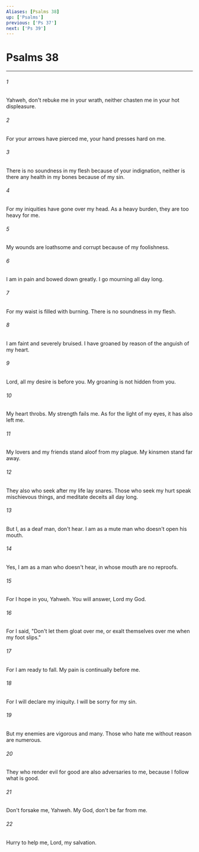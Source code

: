 ```yaml
---
Aliases: [Psalms 38]
up: ['Psalms']
previous: ['Ps 37']
next: ['Ps 39']
---
```

# Psalms 38
***





###### 1 

Yahweh, don't rebuke me in your wrath, neither chasten me in your hot displeasure. 



###### 2 

For your arrows have pierced me, your hand presses hard on me. 



###### 3 

There is no soundness in my flesh because of your indignation, neither is there any health in my bones because of my sin. 



###### 4 

For my iniquities have gone over my head. As a heavy burden, they are too heavy for me. 



###### 5 

My wounds are loathsome and corrupt because of my foolishness. 



###### 6 

I am in pain and bowed down greatly. I go mourning all day long. 



###### 7 

For my waist is filled with burning. There is no soundness in my flesh. 



###### 8 

I am faint and severely bruised. I have groaned by reason of the anguish of my heart. 



###### 9 

Lord, all my desire is before you. My groaning is not hidden from you. 



###### 10 

My heart throbs. My strength fails me. As for the light of my eyes, it has also left me. 



###### 11 

My lovers and my friends stand aloof from my plague. My kinsmen stand far away. 



###### 12 

They also who seek after my life lay snares. Those who seek my hurt speak mischievous things, and meditate deceits all day long. 



###### 13 

But I, as a deaf man, don't hear. I am as a mute man who doesn't open his mouth. 



###### 14 

Yes, I am as a man who doesn't hear, in whose mouth are no reproofs. 



###### 15 

For I hope in you, Yahweh. You will answer, Lord my God. 



###### 16 

For I said, "Don't let them gloat over me, or exalt themselves over me when my foot slips." 



###### 17 

For I am ready to fall. My pain is continually before me. 



###### 18 

For I will declare my iniquity. I will be sorry for my sin. 



###### 19 

But my enemies are vigorous and many. Those who hate me without reason are numerous. 



###### 20 

They who render evil for good are also adversaries to me, because I follow what is good. 



###### 21 

Don't forsake me, Yahweh. My God, don't be far from me. 



###### 22 

Hurry to help me, Lord, my salvation.
